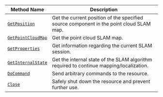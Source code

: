 <!-- prettier-ignore -->
| Method Name | Description |
| ------------| ----------- |
| [`GetPosition`](/machine/services/slam/#getposition) | Get the current position of the specified source component in the point cloud SLAM map. |
| [`GetPointCloudMap`](/machine/services/slam/#getpointcloudmap) | Get the point cloud SLAM map. |
| [`GetProperties`](/machine/services/slam/#getproperties) | Get information regarding the current SLAM session. |
| [`GetInternalState`](/machine/services/slam/#getinternalstate) | Get the internal state of the SLAM algorithm required to continue mapping/localization. |
| [`DoCommand`](/machine/services/slam/#docommand) | Send arbitrary commands to the resource. |
| [`Close`](/machine/services/slam/#close) | Safely shut down the resource and prevent further use. |
